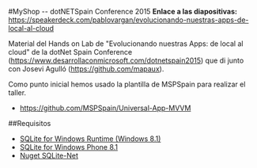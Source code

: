 
#MyShop -- dotNETSpain Conference 2015
**Enlace a las diapositivas:** https://speakerdeck.com/pablovargan/evolucionando-nuestras-apps-de-local-al-cloud


Material del Hands on Lab de "Evolucionando nuestras Apps: de local al cloud" de la dotNet Spain Conference (https://www.desarrollaconmicrosoft.com/dotnetspain2015) que di junto con Josevi Agulló (https://github.com/mapaux).

Como punto inicial hemos usado la plantilla de MSPSpain para realizar el taller.
- https://github.com/MSPSpain/Universal-App-MVVM



##Requisitos
- [SQLite for Windows Runtime (Windows 8.1)](http://visualstudiogallery.msdn.microsoft.com/1d04f82f-2fe9-4727-a2f9-a2db127ddc9a/view/)
- [SQLite for Windows Phone 8.1](http://visualstudiogallery.msdn.microsoft.com/5d97faf6-39e3-4048-a0bc-adde2af75d1b)
- [Nuget SQLite-Net](https://www.nuget.org/packages/sqlite-net/)
